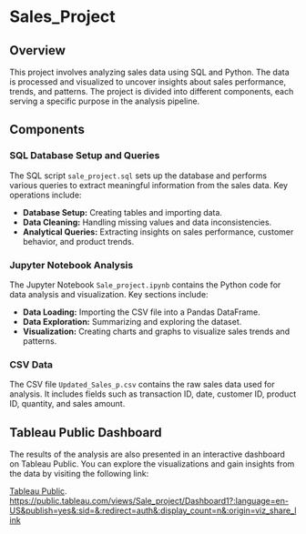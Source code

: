 # Sales_Project

## Overview
This project involves analyzing sales data using SQL and Python. The data is processed and visualized to uncover insights about sales performance, trends, and patterns. The project is divided into different components, each serving a specific purpose in the analysis pipeline.

## Components

### SQL Database Setup and Queries
The SQL script `sale_project.sql` sets up the database and performs various queries to extract meaningful information from the sales data. Key operations include:

- **Database Setup:** Creating tables and importing data.
- **Data Cleaning:** Handling missing values and data inconsistencies.
- **Analytical Queries:** Extracting insights on sales performance, customer behavior, and product trends.

### Jupyter Notebook Analysis
The Jupyter Notebook `Sale_project.ipynb` contains the Python code for data analysis and visualization. Key sections include:

- **Data Loading:** Importing the CSV file into a Pandas DataFrame.
- **Data Exploration:** Summarizing and exploring the dataset.
- **Visualization:** Creating charts and graphs to visualize sales trends and patterns.

### CSV Data
The CSV file `Updated_Sales_p.csv` contains the raw sales data used for analysis. It includes fields such as transaction ID, date, customer ID, product ID, quantity, and sales amount.

## Tableau Public Dashboard
The results of the analysis are also presented in an interactive dashboard on Tableau Public. You can explore the visualizations and gain insights from the data by visiting the following link:

[Tableau Public]([your-tableau-public-url](https://public.tableau.com/views/Sale_project/Dashboard1?:language=en-US&publish=yes&:sid=&:redirect=auth&:display_count=n&:origin=viz_share_link)).
https://public.tableau.com/views/Sale_project/Dashboard1?:language=en-US&publish=yes&:sid=&:redirect=auth&:display_count=n&:origin=viz_share_link


